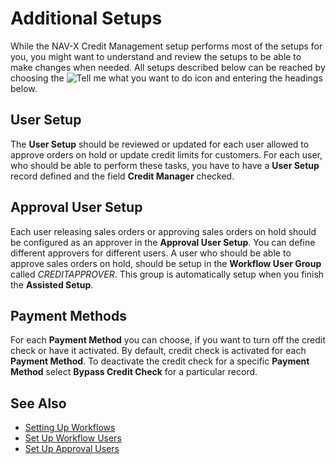 # Additional Setups

While the NAV-X Credit Management setup performs most of the setups for you, you might want to understand and review the setups to be able to make changes when needed. All setups described below can be reached by choosing the ![Tell me what you want to do](/images/magnifying-glass.gif) icon and entering the headings below.

## User Setup

The **User Setup** should be reviewed or updated for each user allowed to approve orders on hold or update credit limits for customers. For each user, who should be able to perform these tasks, you have to have a **User Setup** record defined and the field **Credit Manager** checked.

## Approval User Setup

Each user releasing sales orders or approving sales orders on hold should be configured as an approver in the **Approval User Setup**. You can define different approvers for different users. A user who should be able to approve sales orders on hold, should be setup in the **Workflow User Group** called *CREDITAPPROVER*. This group is automatically setup when you finish the **Assisted Setup**.

## Payment Methods

For each **Payment Method** you can choose, if you want to turn off the credit check or have it activated. By default, credit check is activated for each **Payment Method**. To deactivate the credit check for a specific **Payment Method** select **Bypass Credit Check** for a particular record.

## See Also

- [Setting Up Workflows](https://docs.microsoft.com/en-US/dynamics365/business-central/across-set-up-workflows)
- [Set Up Workflow Users](https://docs.microsoft.com/en-US/dynamics365/business-central/across-how-to-set-up-workflow-users)
- [Set Up Approval Users](https://docs.microsoft.com/en-US/dynamics365/business-central/across-how-to-set-up-approval-users)
